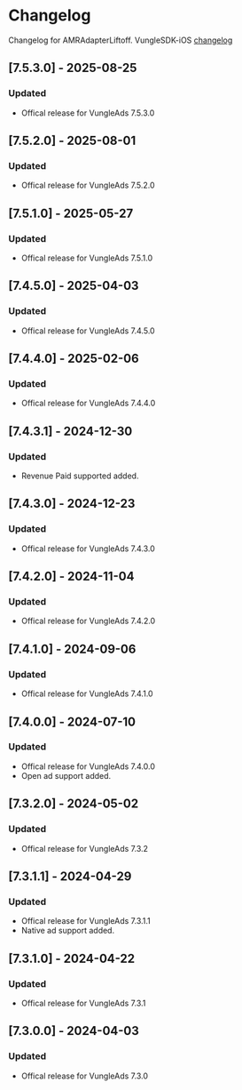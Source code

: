 # Changelog

Changelog for AMRAdapterLiftoff. 
VungleSDK-iOS [changelog](https://support.vungle.com/hc/en-us/articles/360002925791-Integrate-Vungle-SDK-for-iOS)

## [7.5.3.0] - 2025-08-25
### Updated
- Offical release for VungleAds 7.5.3.0

## [7.5.2.0] - 2025-08-01
### Updated
- Offical release for VungleAds 7.5.2.0

## [7.5.1.0] - 2025-05-27
### Updated
- Offical release for VungleAds 7.5.1.0

## [7.4.5.0] - 2025-04-03
### Updated
- Offical release for VungleAds 7.4.5.0

## [7.4.4.0] - 2025-02-06
### Updated
- Offical release for VungleAds 7.4.4.0

## [7.4.3.1] - 2024-12-30
### Updated
- Revenue Paid supported added.

## [7.4.3.0] - 2024-12-23
### Updated
- Offical release for VungleAds 7.4.3.0

## [7.4.2.0] - 2024-11-04
### Updated
- Offical release for VungleAds 7.4.2.0

## [7.4.1.0] - 2024-09-06
### Updated
- Offical release for VungleAds 7.4.1.0

## [7.4.0.0] - 2024-07-10
### Updated
- Offical release for VungleAds 7.4.0.0
- Open ad support added.

## [7.3.2.0] - 2024-05-02
### Updated
- Offical release for VungleAds 7.3.2

## [7.3.1.1] - 2024-04-29
### Updated
- Offical release for VungleAds 7.3.1.1
- Native ad support added.

## [7.3.1.0] - 2024-04-22
### Updated
- Offical release for VungleAds 7.3.1

## [7.3.0.0] - 2024-04-03
### Updated
- Offical release for VungleAds 7.3.0
